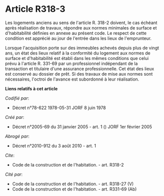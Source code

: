 # Article R318-3

Les logements anciens au sens de l'article R. 318-2 doivent, le cas échéant après réalisation de travaux, répondre aux normes
minimales de surface et d'habitabilité définies en annexe au présent code. Le respect de cette condition est apprécié au jour
de l'entrée dans les lieux de l'emprunteur.

Lorsque l'acquisition porte sur des immeubles achevés depuis plus de vingt ans, un état des lieux relatif à la conformité du
logement aux normes de surface et d'habitabilité est établi dans les mêmes conditions que celui prévu à l'article R. 331-69
par un professionnel indépendant de la transaction et titulaire d'une assurance professionnelle. Cet état des lieux est
conservé au dossier de prêt. Si des travaux de mise aux normes sont nécessaires, l'octroi de l'avance est subordonné à leur
réalisation.

**Liens relatifs à cet article**

_Codifié par_:

  - Décret n°78-622 1978-05-31 JORF 8 juin 1978

_Créé par_:

  - Décret n°2005-69 du 31 janvier 2005 - art. 1 () JORF 1er février 2005

_Abrogé par_:

  - Décret n°2010-912 du 3 août 2010 - art. 1

_Cite_:

  - Code de la construction et de l'habitation. - art. R318-2

_Cité par_:

  - Code de la construction et de l'habitation. - art. R318-27 (V)
  - Code de la construction et de l'habitation. - art. R331-69 (Ab)
